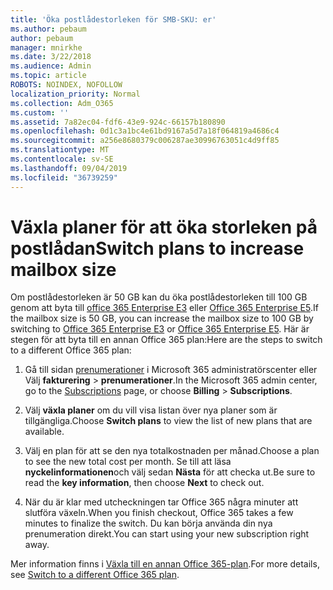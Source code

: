 ```yaml
---
title: 'Öka postlådestorleken för SMB-SKU: er'
ms.author: pebaum
author: pebaum
manager: mnirkhe
ms.date: 3/22/2018
ms.audience: Admin
ms.topic: article
ROBOTS: NOINDEX, NOFOLLOW
localization_priority: Normal
ms.collection: Adm_O365
ms.custom: ''
ms.assetid: 7a82ec04-fdf6-43e9-924c-66157b180890
ms.openlocfilehash: 0d1c3a1bc4e61bd9167a5d7a18f064819a4686c4
ms.sourcegitcommit: a256e8680379c006287ae30996763051c4d9ff85
ms.translationtype: MT
ms.contentlocale: sv-SE
ms.lasthandoff: 09/04/2019
ms.locfileid: "36739259"
---
```

# <a name="switch-plans-to-increase-mailbox-size"></a><span data-ttu-id="cfabf-102">Växla planer för att öka storleken på postlådan</span><span class="sxs-lookup"><span data-stu-id="cfabf-102">Switch plans to increase mailbox size</span></span>

<span data-ttu-id="cfabf-103">Om postlådestorleken är 50 GB kan du öka postlådestorleken till 100 GB genom att byta till [office 365 Enterprise E3](https://products.office.com/business/office-365-enterprise-e3-business-software) eller [Office 365 Enterprise E5](https://products.office.com/business/office-365-enterprise-e5-business-software).</span><span class="sxs-lookup"><span data-stu-id="cfabf-103">If the mailbox size is 50 GB, you can increase the mailbox size to 100 GB by switching to [Office 365 Enterprise E3](https://products.office.com/business/office-365-enterprise-e3-business-software) or [Office 365 Enterprise E5](https://products.office.com/business/office-365-enterprise-e5-business-software).</span></span> <span data-ttu-id="cfabf-104">Här är stegen för att byta till en annan Office 365 plan:</span><span class="sxs-lookup"><span data-stu-id="cfabf-104">Here are the steps to switch to a different Office 365 plan:</span></span>
  
1. <span data-ttu-id="cfabf-105">Gå till sidan [prenumerationer](https://go.microsoft.com/fwlink/p/?linkid=842054) i Microsoft 365 administratörscenter eller Välj **fakturering** \> **prenumerationer**.</span><span class="sxs-lookup"><span data-stu-id="cfabf-105">In the Microsoft 365 admin center, go to the [Subscriptions](https://go.microsoft.com/fwlink/p/?linkid=842054) page, or choose **Billing** \> **Subscriptions**.</span></span>
    
2. <span data-ttu-id="cfabf-106">Välj **växla planer** om du vill visa listan över nya planer som är tillgängliga.</span><span class="sxs-lookup"><span data-stu-id="cfabf-106">Choose **Switch plans** to view the list of new plans that are available.</span></span> 
    
3. <span data-ttu-id="cfabf-107">Välj en plan för att se den nya totalkostnaden per månad.</span><span class="sxs-lookup"><span data-stu-id="cfabf-107">Choose a plan to see the new total cost per month.</span></span> <span data-ttu-id="cfabf-108">Se till att läsa **nyckelinformationen**och välj sedan **Nästa** för att checka ut.</span><span class="sxs-lookup"><span data-stu-id="cfabf-108">Be sure to read the **key information**, then choose **Next** to check out.</span></span> 
    
4. <span data-ttu-id="cfabf-109">När du är klar med utcheckningen tar Office 365 några minuter att slutföra växeln.</span><span class="sxs-lookup"><span data-stu-id="cfabf-109">When you finish checkout, Office 365 takes a few minutes to finalize the switch.</span></span> <span data-ttu-id="cfabf-110">Du kan börja använda din nya prenumeration direkt.</span><span class="sxs-lookup"><span data-stu-id="cfabf-110">You can start using your new subscription right away.</span></span>
    
<span data-ttu-id="cfabf-111">Mer information finns i [Växla till en annan Office 365-plan](https://docs.microsoft.com/office365/admin/subscriptions-and-billing/switch-to-a-different-plan).</span><span class="sxs-lookup"><span data-stu-id="cfabf-111">For more details, see [Switch to a different Office 365 plan](https://docs.microsoft.com/office365/admin/subscriptions-and-billing/switch-to-a-different-plan).</span></span>
  

